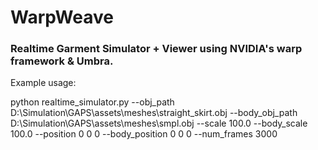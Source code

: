 # WarpWeave
### Realtime Garment Simulator + Viewer using NVIDIA's warp framework & Umbra.



Example usage:

python realtime_simulator.py  --obj_path D:\Simulation\GAPS\assets\meshes\straight_skirt.obj --body_obj_path D:\Simulation\GAPS\assets\meshes\smpl.obj --scale 100.0 --body_scale 100.0 --position 0 0 0 --body_position 0 0 0 --num_frames 3000
